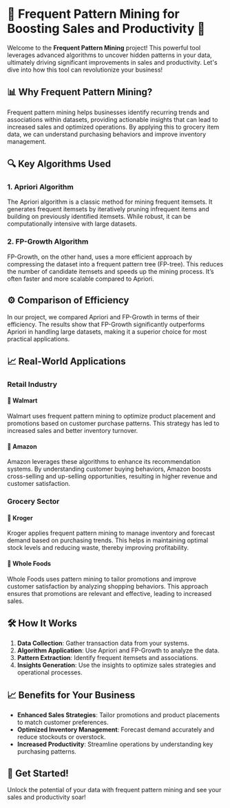 # 🚀 Frequent Pattern Mining for Boosting Sales and Productivity 🚀

Welcome to the **Frequent Pattern Mining** project! This powerful tool leverages advanced algorithms to uncover hidden patterns in your data, ultimately driving significant improvements in sales and productivity. Let's dive into how this tool can revolutionize your business!

## 📊 Why Frequent Pattern Mining?

Frequent pattern mining helps businesses identify recurring trends and associations within datasets, providing actionable insights that can lead to increased sales and optimized operations. By applying this to grocery item data, we can understand purchasing behaviors and improve inventory management.

## 🔍 Key Algorithms Used

### 1. **Apriori Algorithm**
The Apriori algorithm is a classic method for mining frequent itemsets. It generates frequent itemsets by iteratively pruning infrequent items and building on previously identified itemsets. While robust, it can be computationally intensive with large datasets.

### 2. **FP-Growth Algorithm**
FP-Growth, on the other hand, uses a more efficient approach by compressing the dataset into a frequent pattern tree (FP-tree). This reduces the number of candidate itemsets and speeds up the mining process. It’s often faster and more scalable compared to Apriori.

## ⚙️ Comparison of Efficiency

In our project, we compared Apriori and FP-Growth in terms of their efficiency. The results show that FP-Growth significantly outperforms Apriori in handling large datasets, making it a superior choice for most practical applications.

## 📈 Real-World Applications

### **Retail Industry**

#### 🌟 Walmart
Walmart uses frequent pattern mining to optimize product placement and promotions based on customer purchase patterns. This strategy has led to increased sales and better inventory turnover.

#### 🌟 Amazon
Amazon leverages these algorithms to enhance its recommendation systems. By understanding customer buying behaviors, Amazon boosts cross-selling and up-selling opportunities, resulting in higher revenue and customer satisfaction.

### **Grocery Sector**

#### 🛒 Kroger
Kroger applies frequent pattern mining to manage inventory and forecast demand based on purchasing trends. This helps in maintaining optimal stock levels and reducing waste, thereby improving profitability.

#### 🛒 Whole Foods
Whole Foods uses pattern mining to tailor promotions and improve customer satisfaction by analyzing shopping behaviors. This approach ensures that promotions are relevant and effective, leading to increased sales.

## 🛠️ How It Works

1. **Data Collection**: Gather transaction data from your systems.
2. **Algorithm Application**: Use Apriori and FP-Growth to analyze the data.
3. **Pattern Extraction**: Identify frequent itemsets and associations.
4. **Insights Generation**: Use the insights to optimize sales strategies and operational processes.

## 📈 Benefits for Your Business

- **Enhanced Sales Strategies**: Tailor promotions and product placements to match customer preferences.
- **Optimized Inventory Management**: Forecast demand accurately and reduce stockouts or overstock.
- **Increased Productivity**: Streamline operations by understanding key purchasing patterns.

## 🚀 Get Started!

Unlock the potential of your data with frequent pattern mining and see your sales and productivity soar!
